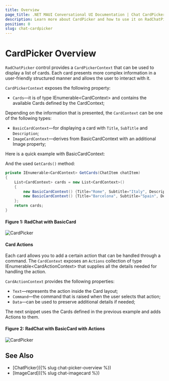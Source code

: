 ```yaml
---
title: Overview
page_title: .NET MAUI Conversational UI Documentation | Chat CardPicker
description: Learn more about CardPicker and how to use it on RadChatPicker control
position: 0
slug: chat-cardpicker
---
```


# CardPicker Overview

`RadChatPicker` control provides a `CardPickerContext` that can be used to display a list of cards. Each card presents more complex information in a user-friendly structured manner and allows the user to interact with it. 

`CardPickerContext` exposes the following property:

* `Cards`&mdash;it is of type IEnumerable&lt;CardContext&gt; and contains the available Cards defined by the CardContext;

Depending on the information that is presented, the `CardContext` can be one of the following types:

* `BasicCardContext`&mdash;for displaying a card with `Title`, `SubTitle` and `Description`;
* `ImageCardContext`&mdash;derives from BasicCardContext with an additional Image property;

Here is a quick example with BasicCardContext:

<snippet id='chat-chatpicker-cardpicker-pickeritem' />

And the used `GetCards()` method:

```C#
private IEnumerable<CardContext> GetCards(ChatItem chatItem)
{
	List<CardContext> cards = new List<CardContext>()
	{
		new BasicCardContext() {Title="Rome", Subtitle="Italy", Description="Italy’s capital is one of the world’s most romantic and inspiring cities"},
		new BasicCardContext() {Title="Barcelona", Subtitle="Spain", Description="Barcelona is an enchanting seaside city with remarkable architecture"}
	};
	return cards;
}
```
	
#### Figure 1: RadChat with BasicCard

![CardPicker](images/)
	
#### Card Actions

Each card allows you to add a certain action that can be handled through a command. The `CardContext` exposes an `Actions` collection of type IEnumerable&lt;CardActionContext&gt; that supplies all the details needed for handling the action.

`CardActionContext` provides the following properties:

* `Text`&mdash;represents the action inside the Card layout;
* `Command`&mdash;the command that is raised when the user selects that action;
* `Data`&mdash;can be used to preserve additional details if needed;

The next snippet uses the Cards defined in the previous example and adds Actions to them.

<snippet id='chat-chatpicker-cardpicker-getcards' />

#### Figure 2: RadChat with BasicCard with Actions

![CardPicker](images/)

## See Also

- [ChatPicker]({% slug chat-picker-overview %})
- [ImageCard]({% slug chat-imagecard %})